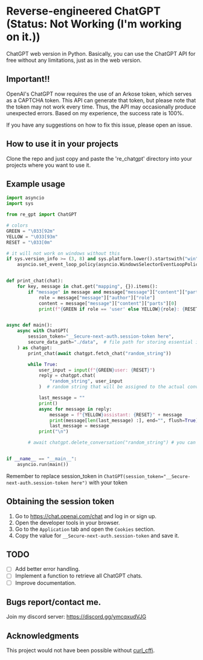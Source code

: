 # Reverse-engineered ChatGPT (Status: Not Working (I'm working on it.))

ChatGPT web version in Python. Basically, you can use the ChatGPT API for free without any limitations, just as in the web version.

## Important!!

OpenAI's ChatGPT now requires the use of an Arkose token, which serves as a CAPTCHA token. This API can generate that token, but please note that the token may not work every time. Thus, the API may occasionally produce unexpected errors. Based on my experience, the success rate is 100%.

If you have any suggestions on how to fix this issue, please open an issue.

## How to use it in your projects

Clone the repo and just copy and paste the 're_chatgpt' directory into your projects where you want to use it.

## Example usage

```python
import asyncio
import sys

from re_gpt import ChatGPT

# colors
GREEN = "\033[92m"
YELLOW = "\033[93m"
RESET = "\033[0m"

# it will not work on windows without this
if sys.version_info >= (3, 8) and sys.platform.lower().startswith("win"):
    asyncio.set_event_loop_policy(asyncio.WindowsSelectorEventLoopPolicy())


def print_chat(chat):
    for key, message in chat.get("mapping", {}).items():
        if "message" in message and message["message"]["content"]["parts"][0]:
            role = message["message"]["author"]["role"]
            content = message["message"]["content"]["parts"][0]
            print(f"{GREEN if role == 'user' else YELLOW}{role}: {RESET}{content}\n")


async def main():
    async with ChatGPT(
        session_token="__Secure-next-auth.session-token here",
        secure_data_path="./data",  # file path for storing essential information (e.g., cookies, auth token)
    ) as chatgpt:
        print_chat(await chatgpt.fetch_chat("random_string"))

        while True:
            user_input = input(f"{GREEN}user: {RESET}")
            reply = chatgpt.chat(
                "random_string", user_input
            )  # random string that will be assigned to the actual conversation id

            last_message = ""
            print()
            async for message in reply:
                message = f"{YELLOW}assistant: {RESET}" + message
                print(message[len(last_message) :], end="", flush=True)
                last_message = message
            print("\n")

        # await chatgpt.delete_conversation("random_string") # you can delete a convo with this


if __name__ == "__main__":
    asyncio.run(main())
```
Remember to replace session_token in `ChatGPT(session_token="__Secure-next-auth.session-token here")` with your token

## Obtaining the session token

1. Go to https://chat.openai.com/chat and log in or sign up.
2. Open the developer tools in your browser.
3. Go to the `Application` tab and open the `Cookies` section.
4. Copy the value for `__Secure-next-auth.session-token` and save it.

## TODO
- [ ] Add better error handling.
- [ ] Implement a function to retrieve all ChatGPT chats.
- [ ] Improve documentation.

## Bugs report/contact me.

Join my discord server: https://discord.gg/ymcqxudVJG

## Acknowledgments

This project would not have been possible without [curl_cffi](https://github.com/yifeikong/curl_cffi).
